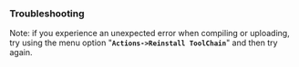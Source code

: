 ### Troubleshooting
Note: if you experience an unexpected error when compiling or uploading, try using the menu option "**`Actions->Reinstall ToolChain`**" and then try again.

